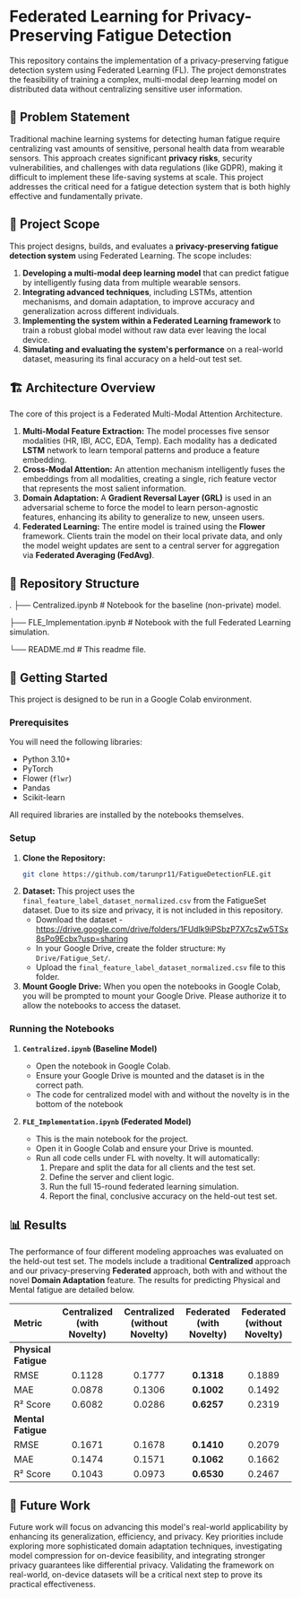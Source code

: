 # Federated Learning for Privacy-Preserving Fatigue Detection

This repository contains the implementation of a privacy-preserving fatigue detection system using Federated Learning (FL). The project demonstrates the feasibility of training a complex, multi-modal deep learning model on distributed data without centralizing sensitive user information.

## 📜 Problem Statement

Traditional machine learning systems for detecting human fatigue require centralizing vast amounts of sensitive, personal health data from wearable sensors. This approach creates significant **privacy risks**, security vulnerabilities, and challenges with data regulations (like GDPR), making it difficult to implement these life-saving systems at scale. This project addresses the critical need for a fatigue detection system that is both highly effective and fundamentally private.

## 🎯 Project Scope

This project designs, builds, and evaluates a **privacy-preserving fatigue detection system** using Federated Learning. The scope includes:
1.  **Developing a multi-modal deep learning model** that can predict fatigue by intelligently fusing data from multiple wearable sensors.
2.  **Integrating advanced techniques**, including LSTMs, attention mechanisms, and domain adaptation, to improve accuracy and generalization across different individuals.
3.  **Implementing the system within a Federated Learning framework** to train a robust global model without raw data ever leaving the local device.
4.  **Simulating and evaluating the system's performance** on a real-world dataset, measuring its final accuracy on a held-out test set.

## 🏗️ Architecture Overview

The core of this project is a Federated Multi-Modal Attention Architecture.

1.  **Multi-Modal Feature Extraction:** The model processes five sensor modalities (HR, IBI, ACC, EDA, Temp). Each modality has a dedicated **LSTM** network to learn temporal patterns and produce a feature embedding.
2.  **Cross-Modal Attention:** An attention mechanism intelligently fuses the embeddings from all modalities, creating a single, rich feature vector that represents the most salient information.
3.  **Domain Adaptation:** A **Gradient Reversal Layer (GRL)** is used in an adversarial scheme to force the model to learn person-agnostic features, enhancing its ability to generalize to new, unseen users.
4.  **Federated Learning:** The entire model is trained using the **Flower** framework. Clients train the model on their local private data, and only the model weight updates are sent to a central server for aggregation via **Federated Averaging (FedAvg)**.

## 📂 Repository Structure
.
├── Centralized.ipynb        # Notebook for the baseline (non-private) model.

├── FLE_Implementation.ipynb   # Notebook with the full Federated Learning simulation.

└── README.md                # This readme file.

## 🚀 Getting Started

This project is designed to be run in a Google Colab environment.

### Prerequisites

You will need the following libraries:
- Python 3.10+
- PyTorch
- Flower (`flwr`)
- Pandas
- Scikit-learn

All required libraries are installed by the notebooks themselves.

### Setup

1.  **Clone the Repository:**
    ```bash
    git clone https://github.com/tarunpr11/FatigueDetectionFLE.git
    ```
2.  **Dataset:** This project uses the `final_feature_label_dataset_normalized.csv` from the FatigueSet dataset. Due to its size and privacy, it is not included in this repository.
    * Download the dataset - https://drive.google.com/drive/folders/1FUdlk9iPSbzP7X7csZw5TSx8sPo9Ecbx?usp=sharing
    * In your Google Drive, create the folder structure: `My Drive/Fatigue_Set/`.
    * Upload the `final_feature_label_dataset_normalized.csv` file to this folder.
3.  **Mount Google Drive:** When you open the notebooks in Google Colab, you will be prompted to mount your Google Drive. Please authorize it to allow the notebooks to access the dataset.

### Running the Notebooks

1.  **`Centralized.ipynb` (Baseline Model)**
    * Open the notebook in Google Colab.
    * Ensure your Google Drive is mounted and the dataset is in the correct path.
    * The code for centralized model with and without the novelty is in the bottom of the notebook

2.  **`FLE_Implementation.ipynb` (Federated Model)**
    * This is the main notebook for the project.
    * Open it in Google Colab and ensure your Drive is mounted.
    * Run all code cells under FL with novelty. It will automatically:
        1.  Prepare and split the data for all clients and the test set.
        2.  Define the server and client logic.
        3.  Run the full 15-round federated learning simulation.
        4.  Report the final, conclusive accuracy on the held-out test set.

## 📊 Results

The performance of four different modeling approaches was evaluated on the held-out test set. The models include a traditional **Centralized** approach and our privacy-preserving **Federated** approach, both with and without the novel **Domain Adaptation** feature. The results for predicting Physical and Mental fatigue are detailed below.

| Metric         | Centralized (with Novelty) | Centralized (without Novelty) | **Federated (with Novelty)** | Federated (without Novelty) |
| :------------- | :------------------------: | :---------------------------: | :--------------------------: | :-------------------------: |
| **Physical Fatigue**                                                                                                                     |
| RMSE           |           0.1128           |            0.1777             |          **0.1318**          |           0.1889            |
| MAE            |           0.0878           |            0.1306             |          **0.1002**          |           0.1492            |
| R² Score       |           0.6082           |            0.0286             |          **0.6257**          |           0.2319            |
| **Mental Fatigue**                                                                                                                       | 
| RMSE           |           0.1671           |            0.1678             |          **0.1410**          |           0.2079            |
| MAE            |           0.1474           |            0.1571             |          **0.1062**          |           0.1662            |
| R² Score       |           0.1043           |            0.0973             |          **0.6530**          |           0.2467            |



## 🔭 Future Work

Future work will focus on advancing this model's real-world applicability by enhancing its generalization, efficiency, and privacy. Key priorities include exploring more sophisticated domain adaptation techniques, investigating model compression for on-device feasibility, and integrating stronger privacy guarantees like differential privacy. Validating the framework on real-world, on-device datasets will be a critical next step to prove its practical effectiveness.
